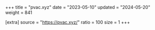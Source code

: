 +++
title = "pvac.xyz"
date = "2023-05-10"
updated = "2024-05-20"
weight = 841

[extra]
source = "https://pvac.xyz/"
ratio = 100
size = 1
+++
